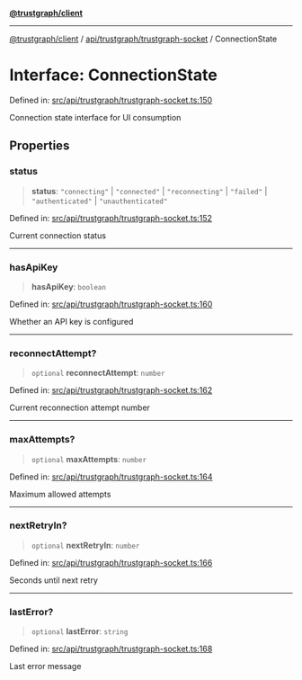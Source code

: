 [**@trustgraph/client**](../../../../README.md)

***

[@trustgraph/client](../../../../README.md) / [api/trustgraph/trustgraph-socket](../README.md) / ConnectionState

# Interface: ConnectionState

Defined in: [src/api/trustgraph/trustgraph-socket.ts:150](https://github.com/trustgraph-ai/trustgraph-ts-client/blob/4700024d623d01d40c50072d60c021f3b6c60b54/src/api/trustgraph/trustgraph-socket.ts#L150)

Connection state interface for UI consumption

## Properties

### status

> **status**: `"connecting"` \| `"connected"` \| `"reconnecting"` \| `"failed"` \| `"authenticated"` \| `"unauthenticated"`

Defined in: [src/api/trustgraph/trustgraph-socket.ts:152](https://github.com/trustgraph-ai/trustgraph-ts-client/blob/4700024d623d01d40c50072d60c021f3b6c60b54/src/api/trustgraph/trustgraph-socket.ts#L152)

Current connection status

***

### hasApiKey

> **hasApiKey**: `boolean`

Defined in: [src/api/trustgraph/trustgraph-socket.ts:160](https://github.com/trustgraph-ai/trustgraph-ts-client/blob/4700024d623d01d40c50072d60c021f3b6c60b54/src/api/trustgraph/trustgraph-socket.ts#L160)

Whether an API key is configured

***

### reconnectAttempt?

> `optional` **reconnectAttempt**: `number`

Defined in: [src/api/trustgraph/trustgraph-socket.ts:162](https://github.com/trustgraph-ai/trustgraph-ts-client/blob/4700024d623d01d40c50072d60c021f3b6c60b54/src/api/trustgraph/trustgraph-socket.ts#L162)

Current reconnection attempt number

***

### maxAttempts?

> `optional` **maxAttempts**: `number`

Defined in: [src/api/trustgraph/trustgraph-socket.ts:164](https://github.com/trustgraph-ai/trustgraph-ts-client/blob/4700024d623d01d40c50072d60c021f3b6c60b54/src/api/trustgraph/trustgraph-socket.ts#L164)

Maximum allowed attempts

***

### nextRetryIn?

> `optional` **nextRetryIn**: `number`

Defined in: [src/api/trustgraph/trustgraph-socket.ts:166](https://github.com/trustgraph-ai/trustgraph-ts-client/blob/4700024d623d01d40c50072d60c021f3b6c60b54/src/api/trustgraph/trustgraph-socket.ts#L166)

Seconds until next retry

***

### lastError?

> `optional` **lastError**: `string`

Defined in: [src/api/trustgraph/trustgraph-socket.ts:168](https://github.com/trustgraph-ai/trustgraph-ts-client/blob/4700024d623d01d40c50072d60c021f3b6c60b54/src/api/trustgraph/trustgraph-socket.ts#L168)

Last error message
